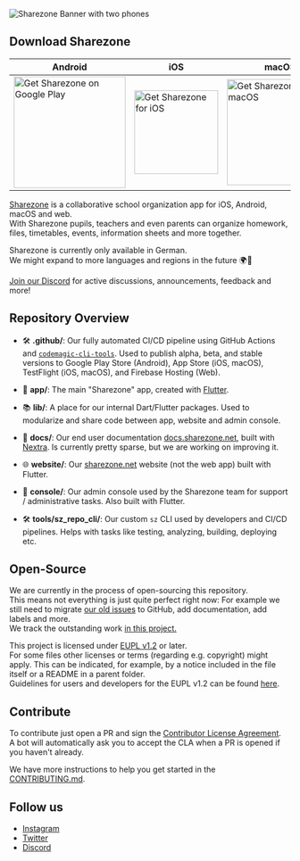 ![Sharezone Banner with two phones](https://user-images.githubusercontent.com/29028262/151260826-4d13664c-8269-442c-bf78-1197899afffb.png)

## Download Sharezone

| Android                                                                                                                                                                                                                            | iOS                                                                                                                                                                                                                     | macOS                                                                                                                                                                                                                     | Web                                                                                                                                                                                               |
| ---------------------------------------------------------------------------------------------------------------------------------------------------------------------------------------------------------------------------------- | ----------------------------------------------------------------------------------------------------------------------------------------------------------------------------------------------------------------------- | ------------------------------------------------------------------------------------------------------------------------------------------------------------------------------------------------------------------------- | ------------------------------------------------------------------------------------------------------------------------------------------------------------------------------------------------- |
| <a href='https://play.google.com/store/apps/details?id=de.codingbrain.sharezone'><img width=200 alt='Get Sharezone on Google Play' src='https://play.google.com/intl/en_us/badges/static/images/badges/en_badge_web_generic.png'/> | <a href='https://apps.apple.com/de/app/sharezone/id1434868489'><img width=150 alt='Get Sharezone for iOS' src='https://user-images.githubusercontent.com/24459435/172480740-d70aff84-fcb6-4f4a-bbd1-a3e2fa58f3a9.svg'/> | <a href='https://apps.apple.com/de/app/sharezone/id1434868489'><img width=190 alt='Get Sharezone for macOS' src='https://user-images.githubusercontent.com/24459435/172480858-f2631b6c-c56d-47d2-abe5-84f735edbe85.svg'/> | <a href='https://web.sharezone.net'><img width=170 alt='Open the Sharezone web app' src='https://user-images.githubusercontent.com/29028262/151261789-ac4d7496-ff14-4ef0-8d9f-c9fee72cb302.png'/> |

[Sharezone](https://sharezone.net) is a collaborative school organization app for iOS, Android, macOS and web.\
With Sharezone pupils, teachers and even parents can organize homework, files, timetables, events, information sheets and more together.

Sharezone is currently only available in German.  
We might expand to more languages and regions in the future 🌍🚀

[Join our Discord](https://sharezone.net/discord) for active discussions, announcements, feedback and more!

## Repository Overview

- 🛠 **.github/**: Our fully automated CI/CD pipeline using GitHub Actions and
  [`codemagic-cli-tools`](https://github.com/codemagic-ci-cd/cli-tools). Used to publish alpha, beta, and stable versions to Google Play Store
  (Android), App Store (iOS, macOS), TestFlight (iOS, macOS), and Firebase
  Hosting (Web).

- 📱 **app/**: The main "Sharezone" app, created with
  [Flutter](https://flutter.dev).
  
- 📚 **lib/**: A place for our internal Dart/Flutter packages. Used to modularize and share code between app, website and admin console.

- 📖 **docs/**: Our end user documentation [docs.sharezone.net](https://docs.sharezone.net), built with [Nextra](https://nextra.site/). Is currently pretty sparse, but we are working on improving it.

- 🌐 **website/**: Our [sharezone.net](https://sharezone.net) website (not the web app)  built with Flutter.

- 🔧 **console/**: Our admin console used by the Sharezone team for support / administrative tasks. Also built with Flutter.

- 🛠️ **tools/sz_repo_cli/**: Our custom `sz` CLI used by developers and CI/CD pipelines.
  Helps with tasks like testing, analyzing, building, deploying etc.

## Open-Source

We are currently in the process of open-sourcing this repository.\
This means not everything is just quite perfect right now: For example we still need to migrate [our old issues](https://gitlab.com/codingbrain/sharezone/sharezone-app/-/issues) to GitHub, add documentation, add labels and more.\
We track the outstanding work [in this project.](https://github.com/SharezoneApp/sharezone-app/projects/1)

This project is licensed under [EUPL v1.2](https://joinup.ec.europa.eu/collection/eupl/eupl-text-eupl-12) or later.\
For some files other licenses or terms (regarding e.g. copyright) might apply. This can be indicated, for example, by a notice included in the file itself or a README in a parent folder.\
Guidelines for users and developers for the EUPL v1.2 can be found [here](https://joinup.ec.europa.eu/collection/eupl/guidelines-users-and-developers).

## Contribute

To contribute just open a PR and sign the [Contributor License Agreement](https://github.com/SharezoneApp/public/wiki/Sharezone-CLA-Overview).  
A bot will automatically ask you to accept the CLA when a PR is opened if you haven't already.

We have more instructions to help you get started in the [CONTRIBUTING.md](CONTRIBUTING.md).

## Follow us

- [Instagram](https://www.instagram.com/sharezone.app/)
- [Twitter](https://twitter.com/SharezoneApp)
- [Discord](https://sharezone.net/discord)
